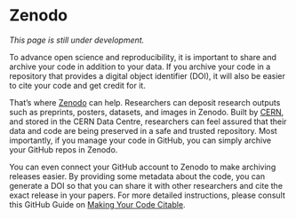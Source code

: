 # Zenodo

*This page is still under development.*

To advance open science and reproducibility, it is important to share and archive your code in addition to your data. If you archive your code in a repository that provides a digital object identifier (DOI), it will also be easier to cite your code and get credit for it.

That’s where [Zenodo](https://zenodo.org/) can help. Researchers can deposit research outputs such as preprints, posters, datasets, and images in Zenodo. Built by [CERN](https://home.cern/), and stored in the CERN Data Centre, researchers can feel assured that their data and code are being preserved in a safe and trusted repository. Most importantly, if you manage your code in GitHub, you can simply archive your GitHub repos in Zenodo.

You can even connect your GitHub account to Zenodo to make archiving releases easier. By providing some metadata about the code, you can generate a DOI so that you can share it with other researchers and cite the exact release in your papers. For more detailed instructions, please consult this GitHub Guide on [Making Your Code Citable](https://guides.github.com/activities/citable-code/).
